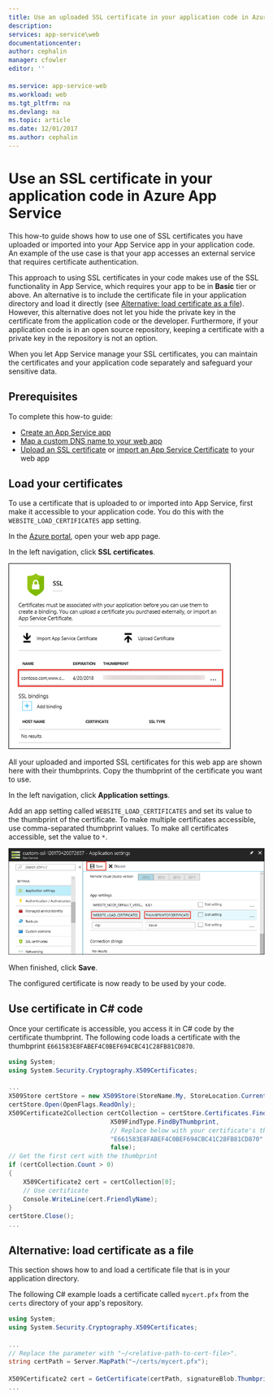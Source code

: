 ```yaml
---
title: Use an uploaded SSL certificate in your application code in Azure App Service | Microsoft Docs
description: 
services: app-service\web
documentationcenter: 
author: cephalin
manager: cfowler
editor: ''

ms.service: app-service-web
ms.workload: web
ms.tgt_pltfrm: na
ms.devlang: na
ms.topic: article
ms.date: 12/01/2017
ms.author: cephalin
---
```


# Use an SSL certificate in your application code in Azure App Service

This how-to guide shows how to use one of SSL certificates you have uploaded or imported into your App Service app in your application code. An example of the use case is that your app accesses an external service that requires certificate authentication. 

This approach to using SSL certificates in your code makes use of the SSL functionality in App Service, which requires your app to be in **Basic** tier or above. An alternative is to include the certificate file in your application directory and load it directly (see [Alternative: load certificate as a file](#file)). However, this alternative does not let you hide the private key in the certificate from the application code or the developer. Furthermore, if your application code is in an open source repository, keeping a certificate with a private key in the repository is not an option.

When you let App Service manage your SSL certificates, you can maintain the certificates and your application code separately and safeguard your sensitive data.

## Prerequisites

To complete this how-to guide:

- [Create an App Service app](/azure/app-service/)
- [Map a custom DNS name to your web app](app-service-web-tutorial-custom-domain.md)
- [Upload an SSL certificate](app-service-web-tutorial-custom-ssl.md) or [import an App Service Certificate](web-sites-purchase-ssl-web-site.md) to your web app


## Load your certificates

To use a certificate that is uploaded to or imported into App Service, first make it accessible to your application code. You do this with the `WEBSITE_LOAD_CERTIFICATES` app setting.

In the <a href="https://portal.azure.com" target="_blank">Azure portal</a>, open your web app page.

In the left navigation, click **SSL certificates**.

![Certificate uploaded](./media/app-service-web-tutorial-custom-ssl/certificate-uploaded.png)

All your uploaded and imported SSL certificates for this web app are shown here with their thumbprints. Copy the thumbprint of the certificate you want to use.

In the left navigation, click **Application settings**.

Add an app setting called `WEBSITE_LOAD_CERTIFICATES` and set its value to the thumbprint of the certificate. To make multiple certificates accessible, use comma-separated thumbprint values. To make all certificates accessible, set the value to `*`. 

![Configure app setting](./media/app-service-web-ssl-cert-load/configure-app-setting.png)

When finished, click **Save**.

The configured certificate is now ready to be used by your code.

## Use certificate in C# code

Once your certificate is accessible, you access it in C# code by the certificate thumbprint. The following code loads a certificate with the thumbprint `E661583E8FABEF4C0BEF694CBC41C28FB81CD870`.

```csharp
using System;
using System.Security.Cryptography.X509Certificates;

...
X509Store certStore = new X509Store(StoreName.My, StoreLocation.CurrentUser);
certStore.Open(OpenFlags.ReadOnly);
X509Certificate2Collection certCollection = certStore.Certificates.Find(
                            X509FindType.FindByThumbprint,
                            // Replace below with your certificate's thumbprint
                            "E661583E8FABEF4C0BEF694CBC41C28FB81CD870",
                            false);
// Get the first cert with the thumbprint
if (certCollection.Count > 0)
{
    X509Certificate2 cert = certCollection[0];
    // Use certificate
    Console.WriteLine(cert.FriendlyName);
}
certStore.Close();
...
```

<a name="file"></a>

## Alternative: load certificate as a file

This section shows how to and load a certificate file that is in your application directory. 

The following C# example loads a certificate called `mycert.pfx` from the `certs` directory of your app's repository.

```csharp
using System;
using System.Security.Cryptography.X509Certificates;

...
// Replace the parameter with "~/<relative-path-to-cert-file>".
string certPath = Server.MapPath("~/certs/mycert.pfx");

X509Certificate2 cert = GetCertificate(certPath, signatureBlob.Thumbprint);
...
```

